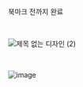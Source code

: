 북마크 전까지 완료


<br>



![제목 없는 디자인 (2)](https://github.com/ellycrab/challengeHomework/assets/54714275/e854f90e-69a4-426b-880c-d40c283e53c1)

<br>


![image](https://github.com/ellycrab/challengeHomework/assets/54714275/505b2646-75e9-44f3-873e-638efc210e2a)
